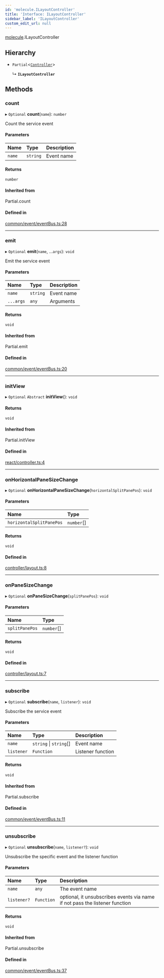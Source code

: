 ```yaml
---
id: 'molecule.ILayoutController'
title: 'Interface: ILayoutController'
sidebar_label: 'ILayoutController'
custom_edit_url: null
---
```


[molecule](../namespaces/molecule).ILayoutController

## Hierarchy

-   `Partial`<[`Controller`](../classes/molecule.react.Controller)\>

    ↳ **`ILayoutController`**

## Methods

### count

▸ `Optional` **count**(`name`): `number`

Count the service event

#### Parameters

| Name   | Type     | Description |
| :----- | :------- | :---------- |
| `name` | `string` | Event name  |

#### Returns

`number`

#### Inherited from

Partial.count

#### Defined in

[common/event/eventBus.ts:28](https://github.com/DTStack/molecule/blob/927b7d39/src/common/event/eventBus.ts#L28)

---

### emit

▸ `Optional` **emit**(`name`, ...`args`): `void`

Emit the service event

#### Parameters

| Name      | Type     | Description |
| :-------- | :------- | :---------- |
| `name`    | `string` | Event name  |
| `...args` | `any`    | Arguments   |

#### Returns

`void`

#### Inherited from

Partial.emit

#### Defined in

[common/event/eventBus.ts:20](https://github.com/DTStack/molecule/blob/927b7d39/src/common/event/eventBus.ts#L20)

---

### initView

▸ `Optional` `Abstract` **initView**(): `void`

#### Returns

`void`

#### Inherited from

Partial.initView

#### Defined in

[react/controller.ts:4](https://github.com/DTStack/molecule/blob/927b7d39/src/react/controller.ts#L4)

---

### onHorizontalPaneSizeChange

▸ `Optional` **onHorizontalPaneSizeChange**(`horizontalSplitPanePos`): `void`

#### Parameters

| Name                     | Type       |
| :----------------------- | :--------- |
| `horizontalSplitPanePos` | `number`[] |

#### Returns

`void`

#### Defined in

[controller/layout.ts:8](https://github.com/DTStack/molecule/blob/927b7d39/src/controller/layout.ts#L8)

---

### onPaneSizeChange

▸ `Optional` **onPaneSizeChange**(`splitPanePos`): `void`

#### Parameters

| Name           | Type       |
| :------------- | :--------- |
| `splitPanePos` | `number`[] |

#### Returns

`void`

#### Defined in

[controller/layout.ts:7](https://github.com/DTStack/molecule/blob/927b7d39/src/controller/layout.ts#L7)

---

### subscribe

▸ `Optional` **subscribe**(`name`, `listener`): `void`

Subscribe the service event

#### Parameters

| Name       | Type                   | Description       |
| :--------- | :--------------------- | :---------------- |
| `name`     | `string` \| `string`[] | Event name        |
| `listener` | `Function`             | Listener function |

#### Returns

`void`

#### Inherited from

Partial.subscribe

#### Defined in

[common/event/eventBus.ts:11](https://github.com/DTStack/molecule/blob/927b7d39/src/common/event/eventBus.ts#L11)

---

### unsubscribe

▸ `Optional` **unsubscribe**(`name`, `listener?`): `void`

Unsubscribe the specific event and the listener function

#### Parameters

| Name        | Type       | Description                                                                 |
| :---------- | :--------- | :-------------------------------------------------------------------------- |
| `name`      | `any`      | The event name                                                              |
| `listener?` | `Function` | optional, it unsubscribes events via name if not pass the listener function |

#### Returns

`void`

#### Inherited from

Partial.unsubscribe

#### Defined in

[common/event/eventBus.ts:37](https://github.com/DTStack/molecule/blob/927b7d39/src/common/event/eventBus.ts#L37)
